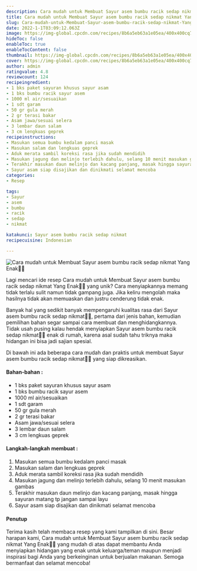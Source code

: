 ```yaml
---
description: Cara mudah untuk Membuat Sayur asem bumbu racik sedap nikmat Yang Enak"
title: Cara mudah untuk Membuat Sayur asem bumbu racik sedap nikmat Yang Enak
slug: Cara-mudah-untuk-Membuat-Sayur-asem-bumbu-racik-sedap-nikmat-Yang-Enak
date: 2022-1-1T03:09:12.063Z
image: https://img-global.cpcdn.com/recipes/8b6a5eb63a1e05ea/400x400cq70/photo.jpg
hideToc: false
enableToc: true
enableTocContent: false
thumbnail: https://img-global.cpcdn.com/recipes/8b6a5eb63a1e05ea/400x400cq70/photo.jpg
cover: https://img-global.cpcdn.com/recipes/8b6a5eb63a1e05ea/400x400cq70/photo.jpg
author: admin
ratingvalue: 4.8
reviewcount: 124
recipeingredient:
- 1 bks paket sayuran khusus sayur asam
- 1 bks bumbu racik sayur asem
- 1000 ml air/sesuaikan
- 1 sdt garam
- 50 gr gula merah
- 2 gr terasi bakar
- Asam jawa/sesuai selera
- 3 lembar daun salam
- 3 cm lengkuas geprek
recipeinstructions:
- Masukan semua bumbu kedalam panci masak
- Masukan salam dan lengkuas geprek
- Aduk merata sambil koreksi rasa jika sudah mendidih
- Masukan jagung dan melinjo terlebih dahulu, selang 10 menit masukan gambas
- Terakhir masukan daun melinjo dan kacang panjang, masak hingga sayuran matang tp jangan sampai layu
- Sayur asam siap disajikan dan dinikmati selamat mencoba
categories:
- Resep

tags:
- Sayur
- asem
- bumbu
- racik
- sedap
- nikmat

katakunci: Sayur asem bumbu racik sedap nikmat
recipecuisine: Indonesian

---
```


![Cara mudah untuk Membuat Sayur asem bumbu racik sedap nikmat Yang Enak👩‍🍳](https://img-global.cpcdn.com/recipes/8b6a5eb63a1e05ea/400x400cq70/photo.jpg)

Lagi mencari ide resep Cara mudah untuk Membuat Sayur asem bumbu racik sedap nikmat Yang Enak👩‍🍳 yang unik? Cara menyiapkannya memang tidak terlalu sulit namun tidak gampang juga. Jika keliru mengolah maka hasilnya tidak akan memuaskan dan justru cenderung tidak enak.

Banyak hal yang sedikit banyak mempengaruhi kualitas rasa dari Sayur asem bumbu racik sedap nikmat👩‍🍳, pertama dari jenis bahan, kemudian pemilihan bahan segar sampai cara membuat dan menghidangkannya. Tidak usah pusing kalau hendak menyiapkan Sayur asem bumbu racik sedap nikmat👩‍🍳 enak di rumah, karena asal sudah tahu triknya maka hidangan ini bisa jadi sajian spesial.

Di bawah ini ada beberapa cara mudah dan praktis untuk membuat Sayur asem bumbu racik sedap nikmat👩‍🍳 yang siap dikreasikan.

<!--inarticleads1-->

#### Bahan-bahan :

- 1 bks paket sayuran khusus sayur asam
- 1 bks bumbu racik sayur asem
- 1000 ml air/sesuaikan
- 1 sdt garam
- 50 gr gula merah
- 2 gr terasi bakar
- Asam jawa/sesuai selera
- 3 lembar daun salam
- 3 cm lengkuas geprek

<!--inarticleads2-->

#### Langkah-langkah membuat :

1. Masukan semua bumbu kedalam panci masak
1. Masukan salam dan lengkuas geprek
1. Aduk merata sambil koreksi rasa jika sudah mendidih
1. Masukan jagung dan melinjo terlebih dahulu, selang 10 menit masukan gambas
1. Terakhir masukan daun melinjo dan kacang panjang, masak hingga sayuran matang tp jangan sampai layu
1. Sayur asam siap disajikan dan dinikmati selamat mencoba

#### Penutup

Terima kasih telah membaca resep yang kami tampilkan di sini. Besar harapan kami, Cara mudah untuk Membuat Sayur asem bumbu racik sedap nikmat Yang Enak👩‍🍳 yang mudah di atas dapat membantu Anda menyiapkan hidangan yang enak untuk keluarga/teman maupun menjadi inspirasi bagi Anda yang berkeinginan untuk berjualan makanan. Semoga bermanfaat dan selamat mencoba!